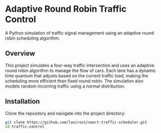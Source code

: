 # Adaptive Round Robin Traffic Control

A Python simulation of traffic signal management using an adaptive round robin scheduling algorithm.

## Overview

This project simulates a four-way traffic intersection and uses an adaptive round robin algorithm to manage the flow of cars. Each lane has a dynamic time quantum that adjusts based on the current traffic load, making the scheduling more efficient than fixed round robin. The simulation also models random incoming traffic using a normal distribution.

## Installation

Clone the repository and navigate into the project directory:

```bash
git clone https://github.com/lavirox1/smart-traffic-scheduler.git
cd traffic-control
